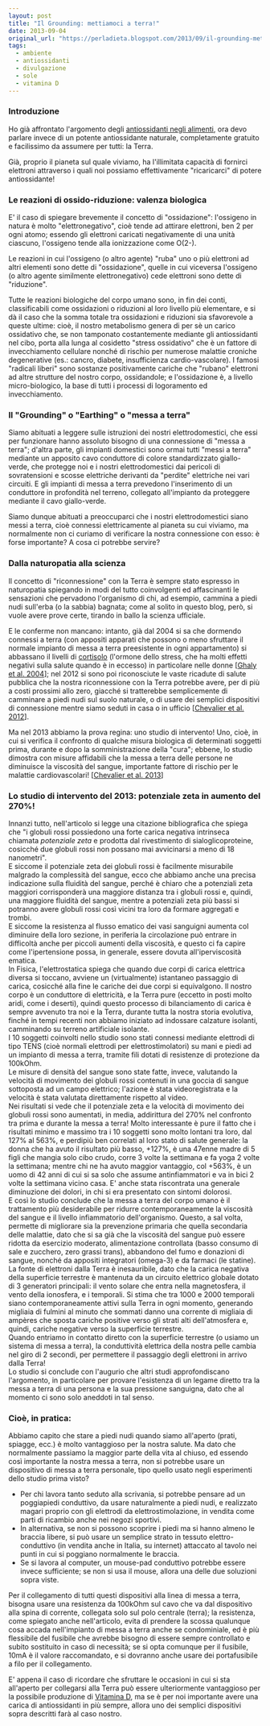 ```yaml
---
layout: post
title: "Il Grounding: mettiamoci a terra!"
date: 2013-09-04
original_url: "https://perladieta.blogspot.com/2013/09/il-grounding-mettiamoci-terra.html"
tags:
  - ambiente
  - antiossidanti
  - divulgazione
  - sole
  - vitamina D
---
```


### Introduzione

Ho già affrontato l'argomento degli [antiossidanti negli alimenti](http://perladieta.blogspot.com/2012/10/il-potere-antiossidante-degli-alimenti.html), ora devo parlare invece di un potente antiossidante naturale, completamente gratuito e facilissimo da assumere per tutti: la Terra.

Già, proprio il pianeta sul quale viviamo, ha l'illimitata capacità di fornirci elettroni attraverso i quali noi possiamo effettivamente "ricaricarci" di potere antiossidante!

  
  

### Le reazioni di ossido-riduzione: valenza biologica

E' il caso di spiegare brevemente il concetto di "ossidazione": l'ossigeno in natura è molto "elettronegativo", cioè tende ad attirare elettroni, ben 2 per ogni atomo; essendo gli elettroni caricati negativamente di una unità ciascuno, l'ossigeno tende alla ionizzazione come O(2-).

Le reazioni in cui l'ossigeno (o altro agente) "ruba" uno o più elettroni ad altri elementi sono dette di "ossidazione", quelle in cui viceversa l'ossigeno (o altro agente similmente elettronegativo) cede elettroni sono dette di "riduzione".

Tutte le reazioni biologiche del corpo umano sono, in fin dei conti, classificabili come ossidazioni o riduzioni al loro livello più elementare, e si dà il caso che la somma totale tra ossidazioni e riduzioni sia sfavorevole a queste ultime: cioè, il nostro metabolismo genera di per sè un carico ossidativo che, se non tamponato costantemente mediante gli antiossidanti nel cibo, porta alla lunga al cosidetto "stress ossidativo" che è un fattore di invecchiamento cellulare nonché di rischio per numerose malattie croniche degenerative (es.: cancro, diabete, insufficienza cardio-vascolare). I famosi "radicali liberi" sono sostanze positivamente cariche che "rubano" elettroni ad altre strutture del nostro corpo, ossidandole; e l'ossidazione è, a livello micro-biologico, la base di tutti i processi di logoramento ed invecchiamento.

### Il "Grounding" o "Earthing" o "messa a terra"

Siamo abituati a leggere sulle istruzioni dei nostri elettrodomestici, che essi per funzionare hanno assoluto bisogno di una connessione di "messa a terra"; d'altra parte, gli impianti domestici sono ormai tutti "messi a terra" mediante un apposito cavo conduttore di colore standardizzato giallo-verde, che protegge noi e i nostri elettrodomestici dai pericoli di sovratensioni e scosse elettriche derivanti da "perdite" elettriche nei vari circuiti. E gli impianti di messa a terra prevedono l'inserimento di un conduttore in profondità nel terreno, collegato all'impianto da proteggere mediante il cavo giallo-verde.

Siamo dunque abituati a preoccuparci che i nostri elettrodomestici siano messi a terra, cioè connessi elettricamente al pianeta su cui viviamo, ma normalmente non ci curiamo di verificare la nostra connessione con esso: è forse importante? A cosa ci potrebbe servire?

### Dalla naturopatia alla scienza

Il concetto di "riconnessione" con la Terra è sempre stato espresso in naturopatia spiegando in modi del tutto coinvolgenti ed affascinanti le sensazioni che pervadono l'organismo di chi, ad esempio, cammina a piedi nudi sull'erba (o la sabbia) bagnata; come al solito in questo blog, però, si vuole avere prove certe, tirando in ballo la scienza ufficiale.

E le conferme non mancano: intanto, già dal 2004 si sa che dormendo connessi a terra (con appositi apparati che possono o meno sfruttare il normale impianto di messa a terra preesistente in ogni appartamento) si abbassano il livelli di [cortisolo](http://it.wikipedia.org/wiki/Cortisolo) (l'ormone dello stress, che ha molti effetti negativi sulla salute quando è in eccesso) in particolare nelle donne [[Ghaly et al. 2004](http://www.ncbi.nlm.nih.gov/pubmed/15650465)]; nel 2012 si sono poi riconosciute le vaste ricadute di salute pubblica che la nostra riconnessione con la Terra potrebbe avere, per di più a costi prossimi allo zero, giacché si tratterebbe semplicemente di camminare a piedi nudi sul suolo naturale, o di usare dei semplici dispositivi di connessione mentre siamo seduti in casa o in ufficio [[Chevalier et al. 2012](http://www.ncbi.nlm.nih.gov/pubmed/22291721)].

Ma nel 2013 abbiamo la prova regina: uno studio di intervento! Uno, cioè, in cui si verifica il confronto di qualche misura biologica di determinati soggetti prima, durante e dopo la somministrazione della "cura"; ebbene, lo studio dimostra con misure affidabili che la messa a terra delle persone ne diminuisce la viscosità del sangue, importante fattore di rischio per le malattie cardiovascolari! [[Chevalier et al. 2013](http://www.ncbi.nlm.nih.gov/pubmed/22757749)]  
  

### Lo studio di intervento del 2013: potenziale zeta in aumento del 270%!

Innanzi tutto, nell'articolo si legge una citazione bibliografica che spiega che "i globuli rossi possiedono una forte carica negativa intrinseca chiamata *potenziale zeta* e prodotta dal rivestimento di sialoglicoproteine, cosicché due globuli rossi non possano mai avvicinarsi a meno di 18 nanometri".  
E siccome il potenziale zeta dei globuli rossi è facilmente misurabile malgrado la complessità del sangue, ecco che abbiamo anche una precisa indicazione sulla fluidità del sangue, perché è chiaro che a potenziali zeta maggiori corrisponderà una maggiore distanza tra i globuli rossi e, quindi, una maggiore fluidità del sangue, mentre a potenziali zeta più bassi si potranno avere globuli rossi così vicini tra loro da formare aggregati e trombi.  
E siccome la resistenza al flusso ematico dei vasi sanguigni aumenta col diminuire della loro sezione, in periferia la circolazione può entrare in difficoltà anche per piccoli aumenti della viscosità, e questo ci fa capire come l'ipertensione possa, in generale, essere dovuta all'iperviscosità ematica.  
In Fisica, l'elettrostatica spiega che quando due corpi di carica elettrica diversa si toccano, avviene un (virtualmente) istantaneo passaggio di carica, cosicché alla fine le cariche dei due corpi si equivalgono. Il nostro corpo è un conduttore di elettricità, e la Terra pure (eccetto in posti molto aridi, come i deserti), quindi questo processo di bilanciamento di carica è sempre avvenuto tra noi e la Terra, durante tutta la nostra storia evolutiva, finché in tempi recenti non abbiamo iniziato ad indossare calzature isolanti, camminando su terreno artificiale isolante.  
I 10 soggetti coinvolti nello studio sono stati connessi mediante elettrodi di tipo TENS (cioè normali elettrodi per elettrostimolatori) su mani e piedi ad un impianto di messa a terra, tramite fili dotati di resistenze di protezione da 100kOhm.  
Le misure di densità del sangue sono state fatte, invece, valutando la velocità di movimento dei globuli rossi contenuti in una goccia di sangue sottoposta ad un campo elettrico; l'azione è stata videoregistrata e la velocità è stata valutata direttamente rispetto al video.  
Nei risultati si vede che il potenziale zeta e la velocità di movimento dei globuli rossi sono aumentati, in media, addirittura del 270% nel confronto tra prima e durante la messa a terra! Molto interessante è pure il fatto che i risultati minimo e massimo tra i 10 soggetti sono molto lontani tra loro, dal 127% al 563%, e perdipiù ben correlati al loro stato di salute generale: la donna che ha avuto il risultato più basso, +127%, è una 47enne madre di 5 figli che mangia solo cibo crudo, corre 3 volte la settimana e fa yoga 2 volte la settimana; mentre chi ne ha avuto maggior vantaggio, col +563%, è un uomo di 42 anni di cui si sa solo che assume antinfiammatori e va in bici 2 volte la settimana vicino casa. E' anche stata riscontrata una generale diminuzione dei dolori, in chi si era presentato con sintomi dolorosi.  
E così lo studio conclude che la messa a terra del corpo umano è il trattamento più desiderabile per ridurre contemporaneamente la viscosità del sangue e il livello infiammatorio dell'organismo. Questo, a sal volta, permette di migliorare sia la prevenzione primaria che quella secondaria delle malattie, dato che si sa già che la viscosità del sangue può essere ridotta da esercizio moderato, alimentazione controllata (basso consumo di sale e zucchero, zero grassi trans), abbandono del fumo e donazioni di sangue, nonché da appositi integratori (omega-3) e da farmaci (le statine).  
La fonte di elettroni dalla Terra è inesauribile, dato che la carica negativa della superficie terrestre è mantenuta da un circuito elettrico globale dotato di 3 generatori principali: il vento solare che entra nella magnetosfera, il vento della ionosfera, e i temporali. Si stima che tra 1000 e 2000 temporali siano contemporaneamente attivi sulla Terra in ogni momento, generando migliaia di fulmini al minuto che sommati danno una corrente di migliaia di ampères che sposta cariche positive verso gli strati alti dell'atmosfera e, quindi, cariche negative verso la superficie terrestre.  
Quando entriamo in contatto diretto con la superficie terrestre (o usiamo un sistema di messa a terra), la conduttività elettrica della nostra pelle cambia nel giro di 2 secondi, per permettere il passaggio degli elettroni in arrivo dalla Terra!  
Lo studio si conclude con l'augurio che altri studi approfondiscano l'argomento, in particolare per provare l'esistenza di un legame diretto tra la messa a terra di una persona e la sua pressione sanguigna, dato che al momento ci sono solo aneddoti in tal senso.  
  

### Cioè, in pratica:

Abbiamo capito che stare a piedi nudi quando siamo all'aperto (prati, spiagge, ecc.) è molto vantaggioso per la nostra salute. Ma dato che normalmente passiamo la maggior parte della vita al chiuso, ed essendo così importante la nostra messa a terra, non si potrebbe usare un dispositivo di messa a terra personale, tipo quello usato negli esperimenti dello studio prima visto?  
  

* Per chi lavora tanto seduto alla scrivania, si potrebbe pensare ad un poggiapiedi conduttivo, da usare naturalmente a piedi nudi, e realizzato magari proprio con gli elettrodi da elettrostimolazione, in vendita come parti di ricambio anche nei negozi sportivi.
* In alternativa, se non si possono scoprire i piedi ma si hanno almeno le braccia libere, si può usare un semplice strato in tessuto elettro-conduttivo (in vendita anche in Italia, su internet) attaccato al tavolo nei punti in cui si poggiano normalmente le braccia.
* Se si lavora al computer, un mouse-pad conduttivo potrebbe essere invece sufficiente; se non si usa il mouse, allora una delle due soluzioni sopra viste.

  
Per il collegamento di tutti questi dispositivi alla linea di messa a terra, bisogna usare una resistenza da 100kOhm sul cavo che va dal dispositivo alla spina di corrente, collegata solo sul polo centrale (terra); la resistenza, come spiegato anche nell'articolo, evita di prendere la scossa qualunque cosa accada nell'impianto di messa a terra anche se condominiale, ed è più flessibile del fusibile che avrebbe bisogno di essere sempre controllato e subito sostituito in caso di necessità; se si opta comunque per il fusibile, 10mA è il valore raccomandato, e si dovranno anche usare dei portafusibile a filo per il collegamento.  
  
E' appena il caso di ricordare che sfruttare le occasioni in cui si sta all'aperto per collegarsi alla Terra può essere ulteriormente vantaggioso per la possibile produzione di [Vitamina D](http://perladieta.blogspot.com/2012/06/la-verita-sulla-vitamina-d.html), ma se è per noi importante avere una carica di antiossidanti in più sempre, allora uno dei semplici dispositivi sopra descritti farà al caso nostro.
